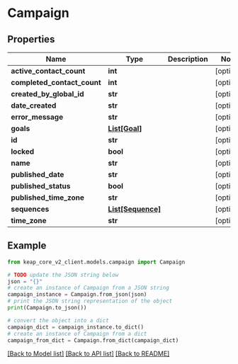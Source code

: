 # Campaign


## Properties

Name | Type | Description | Notes
------------ | ------------- | ------------- | -------------
**active_contact_count** | **int** |  | [optional] 
**completed_contact_count** | **int** |  | [optional] 
**created_by_global_id** | **str** |  | [optional] 
**date_created** | **str** |  | [optional] 
**error_message** | **str** |  | [optional] 
**goals** | [**List[Goal]**](Goal.md) |  | [optional] 
**id** | **str** |  | [optional] 
**locked** | **bool** |  | [optional] 
**name** | **str** |  | [optional] 
**published_date** | **str** |  | [optional] 
**published_status** | **bool** |  | [optional] 
**published_time_zone** | **str** |  | [optional] 
**sequences** | [**List[Sequence]**](Sequence.md) |  | [optional] 
**time_zone** | **str** |  | [optional] 

## Example

```python
from keap_core_v2_client.models.campaign import Campaign

# TODO update the JSON string below
json = "{}"
# create an instance of Campaign from a JSON string
campaign_instance = Campaign.from_json(json)
# print the JSON string representation of the object
print(Campaign.to_json())

# convert the object into a dict
campaign_dict = campaign_instance.to_dict()
# create an instance of Campaign from a dict
campaign_from_dict = Campaign.from_dict(campaign_dict)
```
[[Back to Model list]](../README.md#documentation-for-models) [[Back to API list]](../README.md#documentation-for-api-endpoints) [[Back to README]](../README.md)


